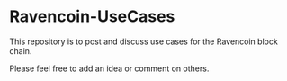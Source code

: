 # Ravencoin-UseCases

This repository is to post and discuss use cases for the Ravencoin block chain.

Please feel free to add an idea or comment on others.
